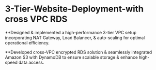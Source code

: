 # 3-Tier-Website-Deployment-with cross VPC RDS

**Designed & implemented a high-performance 3-tier VPC setup incorporating NAT
Gateway, Load Balancer, & auto-scaling for optimal operational efficiency.

**Developed cross-VPC encrypted RDS solution & seamlessly integrated Amazon S3
with DynamoDB to ensure scalable storage & enhance high-speed data access.
